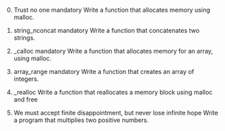 0. Trust no one
mandatory
Write a function that allocates memory using malloc.

1. string_nconcat
mandatory
Write a function that concatenates two strings.

2. _calloc
mandatory
Write a function that allocates memory for an array, using malloc.

3. array_range
mandatory
Write a function that creates an array of integers.

4. _realloc
Write a function that reallocates a memory block using malloc and free

5. We must accept finite disappointment, but never lose infinite hope
Write a program that multiplies two positive numbers.
